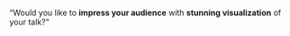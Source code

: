 <!--
{
	"title": "파일 구조",
	"group": 1,
	"order": 6
}
-->

<q>Would you like to <strong>impress your audience</strong> with <strong>stunning visualization</strong> of your talk?</q>